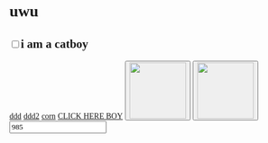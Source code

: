 <!DOCTYPE html>
<html lang="en">
  <head>
    <meta charset="UTF-8" />
    <meta name="viewport" content="width=device-width, initial-scale=1.0" />
    <style>
      * {
        font-family: "Comic Sans MS", "Comic Sans";
      }
    </style>
    <title>LOLOLOLO</title>
  </head>
  <body>
    <h1>uwu</h1>
    <h2><input type="checkbox" class="catboy" />i am a catboy</h2>
    <a href="?ddd">ddd</a>
    <a href="?ddd2">ddd2</a>
    <a href="?corn">corn</a>
    <a href="https://ottonik.github.io/">CLICK HERE BOY</a>
    <button class="napierdalacz">
      <img src="https://i.imgur.com/31fA5CM.png" width="100" height="100" />
    </button>
    <button class="napierdalacz-stop">
      <img
        src="https://i.imgur.com/sgQXzaw.png"
        width="100"
        height="100"
        alt=""
      />
    </button>
    <input type="number" class="loyalityId" value="985" />
    <script>
      let coupons = [
        37125,
        53279,
        53705,
        53742,
        53746,
        53748,
        53765,
        53801,
        53802,
        53803,
        53804,
        53805,
        53806,
        53807,
        53808,
        53809,
        53810,
      ];
      let intid = null;
      document.querySelector(".napierdalacz").addEventListener("click", () => {
        if (intid) clearInterval(intid);

        intid = setInterval(() => {
          getPrize(
            mcd.bridge,
            parseInt(document.querySelector(".loyalityId").value)
          );
          if (document.querySelector(".catboy").checked) {
            document.querySelector(".loyalityId").value =
              parseInt(document.querySelector(".loyalityId").value) - 1;
          }
        }, 2500);
      });
      document
        .querySelector(".napierdalacz-stop")
        .addEventListener("click", () => {
          if (intid) clearInterval(intid);
        });
      document.addEventListener("mcdBridgeReady", function (e) {
	    
        console.log(mcd.bridge);
        let offerActivation = mcd.bridge.message("offerActivation");
        let deals = mcd.bridge.message("deals");
        let user = mcd.bridge.message("user");
        user.send({ promptlogin: true });
        user.on("data", function (data) {
          console.log(JSON.stringify(data));
          //   getPrize(offerActivation);
          let i = 985;
        });
        user.on("error", function (error) {});
        user.on("done", function () {});
      });
      function getPrize(bridge, loyalityId) {
        let couponId =
          coupons[Math.floor(Math.random() * coupons.length) + 1 - 1];
        let offerActivation = bridge.message("offerActivation") 
        let offers = bridge.message("offers") 
          offers.send({
            getRedeemedOffers: true
        });
        offerActivation.send({
             loyaltyId: 2400,
              autoActivate: false,
              rewardId: 97983
        });
        offerActivation.on("data", function (data) {
          console.log("offer activation data", loyalityId, data);
        });
        offerActivation.on("error", function (error) {
          console.warn("MCD ERROR", loyalityId, JSON.stringify(error));
        });
        offerActivation.on("done", function () {
          console.log("corn done 11", loyalityId);
        });

        offers.on("data", function (data) {
          console.log("offers data", loyalityId, data);
        });
        offers.on("error", function (error) {
          console.warn("offers MCD ERROR", loyalityId, JSON.stringify(error));
        });
        offers.on("done", function () {
          console.log("offers done 22", loyalityId);
        });
      }
    </script>
    <script src="//cdn.jsdelivr.net/npm/eruda"></script>
    <script>
      eruda.init();
    </script>
  </body>
</html>
